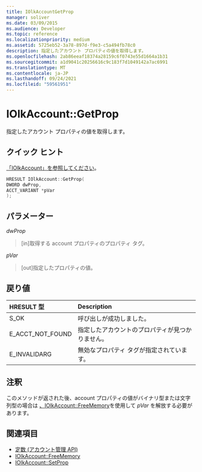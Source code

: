 ```yaml
---
title: IOlkAccountGetProp
manager: soliver
ms.date: 03/09/2015
ms.audience: Developer
ms.topic: reference
ms.localizationpriority: medium
ms.assetid: 5725eb52-3a78-897d-f9e3-c5a494fb78c0
description: 指定したアカウント プロパティの値を取得します。
ms.openlocfilehash: 2ab86eeaf18374a28159c6f0743e55d1664a1b31
ms.sourcegitcommit: a1d9041c20256616c9c183f7d1049142a7ac6991
ms.translationtype: MT
ms.contentlocale: ja-JP
ms.lasthandoff: 09/24/2021
ms.locfileid: "59561951"
---
```

# <a name="iolkaccountgetprop"></a>IOlkAccount::GetProp

指定したアカウント プロパティの値を取得します。
  
## <a name="quick-info"></a>クイック ヒント

[「IOlkAccount」を参照してください](iolkaccount.md)。
  
```cpp
HRESULT IOlkAccount::GetProp(  
DWORD dwProp, 
ACCT_VARIANT *pVar 
);
```

## <a name="parameters"></a>パラメーター

_dwProp_
  
> [in]取得する account プロパティのプロパティ タグ。
    
_pVar_
  
> [out]指定したプロパティの値。
    
## <a name="return-values"></a>戻り値

|**HRESULT 型**|**Description**|
|:-----|:-----|
|S_OK  <br/> |呼び出しが成功しました。  <br/> |
|E_ACCT_NOT_FOUND  <br/> |指定したアカウントのプロパティが見つかりません。  <br/> |
|E_INVALIDARG  <br/> |無効なプロパティ タグが指定されています。  <br/> |
   
## <a name="remarks"></a>注釈

このメソッドが返された後、account プロパティの値がバイナリ型または文字列型の場合は [、IOlkAccount::FreeMemory](iolkaccount-freememory.md)を使用して *pVar* を解放する必要があります。
  
## <a name="see-also"></a>関連項目

- [定数 (アカウント管理 API)](constants-account-management-api.md) 
- [IOlkAccount::FreeMemory](iolkaccount-freememory.md)  
- [IOlkAccount::SetProp](iolkaccount-setprop.md)

